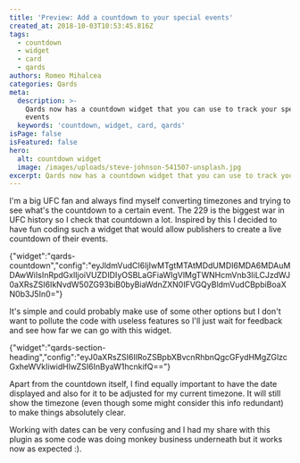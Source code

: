 ```yaml
---
title: 'Preview: Add a countdown to your special events'
created_at: 2018-10-03T10:53:45.816Z
tags:
  - countdown
  - widget
  - card
  - qards
authors: Romeo Mihalcea
categories: Qards
meta:
  description: >-
    Qards now has a countdown widget that you can use to track your special
    events
  keywords: 'countdown, widget, card, qards'
isPage: false
isFeatured: false
hero:
  alt: countdown widget
  image: /images/uploads/steve-johnson-541507-unsplash.jpg
excerpt: Qards now has a countdown widget that you can use to track your special events
---
```

I'm a big UFC fan and always find myself converting timezones and trying to see what's the countdown to a certain event. The 229 is the biggest war in UFC history so I check that countdown a lot. Inspired by this I decided to have fun coding such a widget that would allow publishers to create a live countdown of their events.

{"widget":"qards-countdown","config":"eyJldmVudCI6IjIwMTgtMTAtMDdUMDI6MDA6MDAuMDAwWiIsInRpdGxlIjoiVUZDIDIyOSBLaGFiaWIgVlMgTWNHcmVnb3IiLCJzdWJ0aXRsZSI6IkNvdW50ZG93biB0byBiaWdnZXN0IFVGQyBldmVudCBpbiBoaXN0b3J5In0="}

It's simple and could probably make use of some other options but I don't want to pollute the code with useless features so I'll just wait for feedback and see how far we can go with this widget.

{"widget":"qards-section-heading","config":"eyJ0aXRsZSI6IlRoZSBpbXBvcnRhbnQgcGFydHMgZGlzcGxheWVkIiwidHlwZSI6InByaW1hcnkifQ=="}

Apart from the countdown itself, I find equally important to have the date displayed and also for it to be adjusted for my current timezone. It will still show the timezone (even though some might consider this info redundant) to make things absolutely clear.

Working with dates can be very confusing and I had my share with this plugin as some code was doing monkey business underneath but it works now as expected :).
